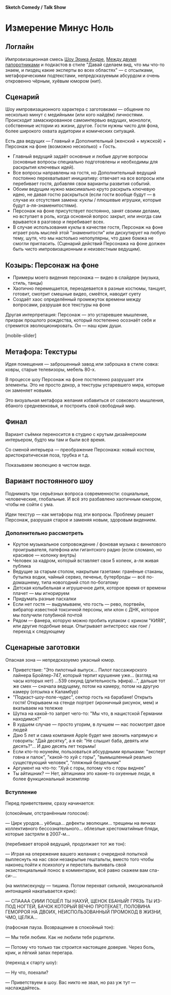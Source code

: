 #### Sketch Comedy / Talk Show

# Измерение Минус Ноль

## Логлайн

Импровизационная смесь [Шоу Эрика Андре](https://www.imdb.com/title/tt2244495/), [Между двумя папоротниками](https://www.imdb.com/title/tt9398640/) и подкастов в стиле "Давай сделаем вид, что мы что-то знаем, и пиздец какие эксперты во всех областях" — с отсылками, метафорическими подтекстами, непредсказуемым абсурдом и очень откровенно чёрным, хуёвым юмором (нит).

## Сценарий

Шоу импровизационного характера с заготовками — общение по несколько минут с медийными (или кого найдём) личностями. Происходит замаскированное самоинтервью ведущих, монологи, собственные истории из жизни, другое. Гости нужны чисто для фона, более широкого охвата аудитории и комических ситуаций.

Есть два ведущих — Главный и Дополнительный (женский + мужской) + Персонаж на фоне (возможно несколько) + Гость.

- Главный ведущий задаёт основные и любые другие вопросы (основные вопросы специально подготовлены и необходимы для раскрытия ключевых идей).
- Все вопросы направлены на гостя, но Дополнительный ведущий постоянно перехватывает инициативу: отвечает на все вопросы или перебивает гостя, добавляя свои варианты развития событий.
- Обоим ведущим нужно максимально круто раскрыть ключевую идею, не давая гостю раскрыться (если гости вообще будут — в случае их отсутствия замена: куклы / плюшевые игрушки, которые будут а-ля-знаменитостями).
- Персонаж на фоне присутствует постоянно, занят своими делами, но вступает в роль, когда основной вопрос закрыт, или иногда сам врывается в разговор и перебивает всех.
- В случае использования куклы в качестве гостя, Персонаж на фоне играет роль мыслей этой "знаменитости" или дискутирует на любую тему, шутя, что мы настолько непопулярны, что даже бомжа не смогли пригласить. (Сценарий действий Персонажа на фоне должен быть чисто импровизационным и неизвестным ведущим).

## Козырь: Персонаж на фоне

- Примеры моего видения персонажа — видео в слайдере (музыка, стиль, танцы)
- Хаотично перемещается, переодевается в разные костюмы, танцует, готовит, смотрит смешные видео, смеётся, наводит суету
- Создаёт хаос определённый промежуток времени между вопросами, разрушая все текстуры на фоне

Другая интерпретация: Персонаж — это устаревшее мышление, призрак прошлого рождества, который постепенно осознаёт себя и стремится эволюционировать. Он — наш крик души.

[mobile-slider]

## Метафора: Текстуры

Идея помещения — заброшенный завод или заброшка в стиле совка: ковры, старые телевизоры, мебель 80-х. 

В процессе шоу Персонаж на фоне постепенно разрушает эти элементы. Это не просто декор, а текстуры устаревшего мира, которые он заменяет новыми. 

Это визуальная метафора желания избавиться от совкового мышления, ёбаного средневековья, и построить свой свободный мир.

## Финал

Вариант съёмки переносится в студию с крутым дизайнерским интерьером, будто мы там и были всё время.

Со сменой интерьера — преображение Персонажа: новый костюм, аристократическая поза, трубка и т.д.

Показываем эволюцию в чистом виде.

## Вариант постоянного шоу

Поднимать три серьёзных вопроса современности: социальные, человеческие, глобальные. И всё это разбавлено хаотичным юмором, чтобы не сойти с ума.

Идеи текстур — как метафоры под эти вопросы. Проблему решает Персонаж, разрушая старое и заменяя новым, здоровым видением.

### Дополнительно рассмотреть

- Крутое музыкальное сопровождение / фоновая музыка с винилового проигрывателя, патефона или гигантского радио (если сломано, но красивое — колонку внутрь)
- Человек за кадром, который вставляет свои 5 копеек, а-ля живая публика
- Ведущие за старым столом, накрытым газетами: гранёные стаканы, бутылка водки, чайный сервиз, печенье, бутерброды — всё по-домашнему, типа новогодний стол по-богатому
- Детская колыбельная и игрушечное дитя, которое время от времени плачет — мы игнорируем
- Придумать разные пасхалки
- Если нет гостя — выдумываем, что гость — рево, портвейн, вибратор известной токсичной персоны, или клон с ДНК, которое мы получили голубиной почтой
- Рядом — фанера, которую можно пробить кулаком с криком "КИЯЯ", или другие подобные вещи. Отыгрывает антистресс как гонг / переход к следующему

## Сценарные заготовки

Опасная зона — непредсказуемо ужасный юмор.

- Приветствие: "Это пилотный выпуск... Пилот пассажирского лайнера Бройлер-747, который терпит крушение уже... (взгляд на часы которых нет) ...539 секунд (длительность эфира)...", дальше тот же смех — сначала ведущему, потом на камеру, потом на другую камеру (отсылка к Каламбур)
- "Подкаст-шоу-поле-чудес", сектор гость на барабане! Открыть гостя! Открываем на стенде портрет (ироничный рисунок, мем) и вкатываем на тележке
- Шутка на какой-то запрет чего-то: "Мы что, в нацистской Германии находимся?"
- В худшем случае — просто угорим, в лучшем — нас посмотрят двое людей
- Даю 5 лет и сама компания Apple будет мне звонить напрямую и говорить: "Дай десятку", а я ей: "Не слышит баба, девять или десять?"... И даю десять лет тюрьмы!
- Если кто-то ноунейм, пользоваться абсурдными ярлыками: "эксперт говна и палок", "какой-то хуй с горы", "вымышленный реально существующий человек", "пляжный бездельник"
- Аргумент на что-то: "Хуй с горы, потому что с горы виднее"
- Ты айтишник? — Нет, айтишники это какие-то охуенные люди, я более функциональный экземпляр

### Вступление

Перед приветствием, сразу начинается:

(спокойным, отстранённым голосом):

— Цирк уродов… уёбища… дефекты эволюции… трещины на яичках коллективного бессознательного… облезлые хрестоматийные бляди, которые застряли в 2007-м…

(перебивает второй ведущий, продолжает тот же тон):

— Играя на опережение вашего желания с очередной попыткой выплеснуть на нас свои незакрытые гештальты, вместо того чтобы наконец пойти к психологу и перестать выливать свой экзистенциальный понос в комментарии, всё равно скажем вам спа-си-…

(на миллисекунду — тишина. Потом перехват сильной, эмоциональной интонацией накатывается крик):

— СПАААА СИИИ ПОШЁЛ ТЫ НАХУЙ, ЩЕНОК ЕБАНЫЙ! ГРЯЗЬ ТЫ ИЗ-ПОД НОГТЕЙ, БАЧОК КОТОРЫЙ ВЕЧНО ПРОТЕКАЕТ, ПОЛОВИНА ГЕМОРРОЯ НА ДВОИХ, НЕИСПОЛЬЗОВАННЫЙ ПРОМОКОД В ЖИЗНИ, ЧМО, ЦЕЛКА…

(пафосная пауза. Возвращение в спокойный тон):

— Мы тебя любим. Как не любили тебя родители.

— Потому что только так строится настоящее доверие. Через боль, крик, и лёгкий запах перегара.

(переход к старту шоу):

— Ну что, поехали?

— Приветствуем в шоу. Вас никто не звал, но раз уж тут — наслаждайтесь.